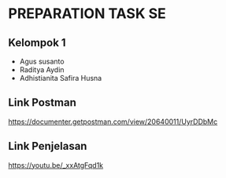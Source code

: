 # PREPARATION TASK SE #

## Kelompok 1 ##
* Agus susanto
* Raditya Aydin
* Adhistianita Safira Husna

## Link Postman ##
https://documenter.getpostman.com/view/20640011/UyrDDbMc

## Link Penjelasan ##
https://youtu.be/_xxAtgFqd1k